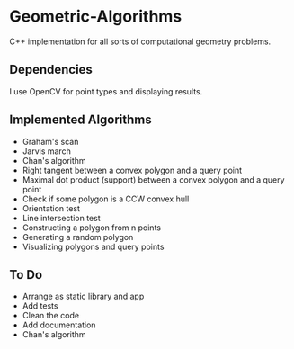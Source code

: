 # Geometric-Algorithms
C++ implementation for all sorts of computational geometry problems. 

## Dependencies
I use OpenCV for point types and displaying results. 

## Implemented Algorithms
- Graham's scan
- Jarvis march
- Chan's algorithm
- Right tangent between a convex polygon and a query point
- Maximal dot product (support) between a convex polygon and a query point
- Check if some polygon is a CCW convex hull
- Orientation test
- Line intersection test
- Constructing a polygon from n points
- Generating a random polygon 
- Visualizing polygons and query points

## To Do
- Arrange as static library and app
- Add tests
- Clean the code
- Add documentation
- Chan's algorithm
